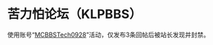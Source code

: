 # 苦力怕论坛（KLPBBS）

使用账号“[MCBBSTech0928](https://klpbbs.com/home.php?mod=space&uid=1754158&do=thread&view=me&from=space)”活动，仅发布3条回帖后被站长发现并封禁。
